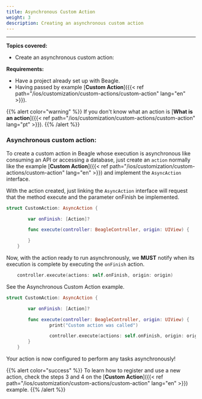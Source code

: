 ```yaml
---
title: Asynchronous Custom Action
weight: 3
description: Creating an asynchronous custom action
---
```


---

**Topics covered:**
- Create an asynchronous custom action:

 
**Requirements:**
 - Have a project already set up with Beagle.
 - Having passed by example [**Custom Action**]({{< ref path="/ios/customization/custom-actions/custom-action" lang="en" >}}).

{{% alert color="warning" %}}
If you don't know what an action is [**What is an action**]({{< ref path="/ios/customization/custom-actions/custom-action" lang="pt" >}}).
{{% /alert %}}

### Asynchronous custom action:

To create a custom action in Beagle whose execution is asynchronous like consuming an API or accessing a database, just create an `action` normally like the example [**Custom Action**]({{< ref path="/ios/customization/custom-actions/custom-action" lang="en" >}}) and implement the `AsyncAction` interface.

With the action created, just linking the `AsyncAction` interface will request that the method execute and the parameter onFinish be implemented.

```swift
struct CustomAction: AsyncAction {

        var onFinish: [Action]?

        func execute(controller: BeagleController, origin: UIView) {

        }
    }
```

Now, with the action ready to run asynchronously, we **MUST** notify when its execution is complete by executing the `onFinish` action.

```swift
    controller.execute(actions: self.onFinish, origin: origin)
```

See the Asynchronous Custom Action example.

```swift
struct CustomAction: AsyncAction {

        var onFinish: [Action]?

        func execute(controller: BeagleController, origin: UIView) {
                print("Custom action was called")

                controller.execute(actions: self.onFinish, origin: origin)
        }
    }
```

Your action is now configured to perform any tasks asynchronously!

{{% alert color="success" %}}
To learn how to register and use a new action, check the steps 3 and 4 on the [**Custom Action**]({{< ref path="/ios/customization/custom-actions/custom-action" lang="en" >}}) example.
{{% /alert %}}
